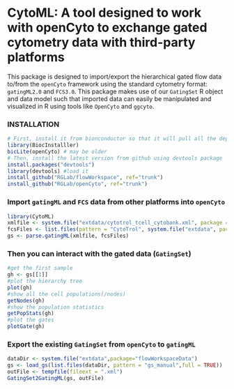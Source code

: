 
# CytoML: A tool designed to work with openCyto to exchange gated cytometry data with third-party platforms

This package is designed to import/export the hierarchical gated flow data to/from the `openCyto` framework using the standard cytometry format: `gatingML2.0` and `FCS3.0`. This package makes use of our `GatingSet` R object and data model such that imported data can easily be manipulated and visualized in R using tools like `OpenCyto` and `ggcyto`.


### INSTALLATION

```r
# First, install it from bionconductor so that it will pull all the dependent packages automatically
library(BiocInstalller)
bicLite(openCyto) # may be older
# Then, install the latest version from github using devtools package 
install.packages("devtools") 
library(devtools) #load it
install_github("RGLab/flowWorkspace", ref="trunk")
install_github("RGLab/openCyto", ref="trunk")
```

### Import `gatingML` and `FCS` data from other platforms into `openCyto`

```r
library(CytoML)
xmlfile <- system.file("extdata/cytotrol_tcell_cytobank.xml", package = "CytoML")
fcsFiles <- list.files(pattern = "CytoTrol", system.file("extdata", package = "flowWorkspaceData"), full = T)
gs <- parse.gatingML(xmlfile, fcsFiles)
```

### Then you can interact with the gated data (`GatingSet`)

```r
#get the first sample
gh <- gs[[1]]
#plot the hierarchy tree
plot(gh)
#show all the cell populations(/nodes)
getNodes(gh)
#show the population statistics
getPopStats(gh)
#plot the gates
plotGate(gh) 
```

### Export the existing `GatingSet` from `openCyto` to `gatingML` 

```r
dataDir <- system.file("extdata",package="flowWorkspaceData")
gs <- load_gs(list.files(dataDir, pattern = "gs_manual",full = TRUE))
outFile <- tempfile(fileext = ".xml")
GatingSet2GatingML(gs, outFile)
```
